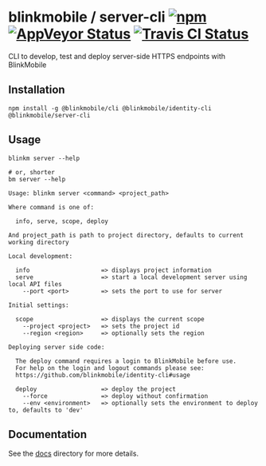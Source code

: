 # blinkmobile / server-cli [![npm](https://img.shields.io/npm/v/@blinkmobile/server-cli.svg?maxAge=2592000)](https://www.npmjs.com/package/@blinkmobile/server-cli) [![AppVeyor Status](https://ci.appveyor.com/api/projects/status/github/blinkmobile/server-cli?branch=master&svg=true)](https://ci.appveyor.com/project/blinkmobile/server-cli) [![Travis CI Status](https://travis-ci.org/blinkmobile/server-cli.svg?branch=master)](https://travis-ci.org/blinkmobile/server-cli)

CLI to develop, test and deploy server-side HTTPS endpoints with BlinkMobile


## Installation

```
npm install -g @blinkmobile/cli @blinkmobile/identity-cli @blinkmobile/server-cli
```


## Usage

```
blinkm server --help

# or, shorter
bm server --help
```

```
Usage: blinkm server <command> <project_path>

Where command is one of:

  info, serve, scope, deploy

And project_path is path to project directory, defaults to current working directory

Local development:

  info                    => displays project information
  serve                   => start a local development server using local API files
    --port <port>         => sets the port to use for server

Initial settings:

  scope                   => displays the current scope
    --project <project>   => sets the project id
    --region <region>     => optionally sets the region

Deploying server side code:

  The deploy command requires a login to BlinkMobile before use.
  For help on the login and logout commands please see:
  https://github.com/blinkmobile/identity-cli#usage

  deploy                  => deploy the project
    --force               => deploy without confirmation
    --env <environment>   => optionally sets the environment to deploy to, defaults to 'dev'
```


## Documentation

See the [docs](./docs) directory for more details.
